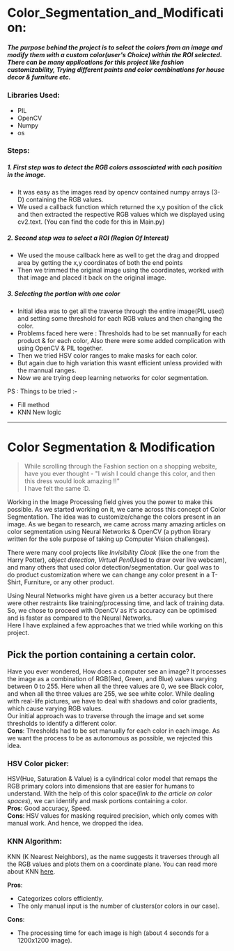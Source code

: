 
# Color_Segmentation_and_Modification:
 ##### The purpose behind the project is to select the colors from an image and modify them with a custom color(user's Choice) within the ROI selected. There can be many applications for this project like fashion customizability, Trying different paints and color combinations for house decor & furniture etc.

### Libraries Used:
- PIL
- OpenCV
- Numpy
- os

### Steps:
##### 1. First step was to detect the RGB colors assosciated with each position in the image.
 - It was easy as the images read by opencv contained numpy arrays (3-D) containing the RGB values.
 - We used a callback function which returned the x,y position of the click and then extracted the respective RGB values which we displayed using cv2.text. (You can find the code for this in Main.py)

##### 2. Second step was to select a ROI (Region Of Interest)
 - We used the mouse callback here as well to get the drag and dropped area by getting the x,y coordinates of both the end points
 - Then we trimmed the original image using the coordinates, worked with that image and placed it back on the original image.

##### 3. Selecting the portion with one color 
 - Initial idea was to get all the traverse through the entire image(PIL used) and setting some threshold for each RGB values and then changing the color.
  - Problems faced here were : Thresholds had to be set mannually for each product & for each color, Also there were some added complication with using OpenCV & PIL together.
 - Then we tried HSV color ranges to make masks for each color.
  - But again due to high variation this wasnt efficient unless provided with the mannual ranges.
 - Now we are trying deep learning networks for color segmentation.



PS : Things to be tried :- 
 - Fill method 
 - KNN New logic 







---
# Color Segmentation & Modification
>While scrolling through the Fashion section on a shopping website, have you ever thought - "I wish I could change this color, and then this dress would look amazing !!"   
>I have felt the same :D.

Working in the Image Processing field gives you the power to make this possible. As we started working on it, we came across this concept of Color Segmentation. The idea was to customize/change the colors present in an image. As we began to research, we came across many amazing articles on color segmentation using Neural Networks & OpenCV (a python library written for the sole purpose of taking up Computer Vision challenges).  

There were many cool projects like *Invisibility Cloak* (like the one from the Harry Potter), *object detection*, *Virtual Pen*(Used to draw over live webcam), and many others that used color detection/segmentation. Our goal was to do product customization where we can change any color present in a T-Shirt, Furniture, or any other product.

Using Neural Networks might have given us a better accuracy but there were other restraints like training/processing time, and lack of training data.
So, we chose to proceed with OpenCV as it's accuracy can be optimised and is faster as compared to the Neural Networks.  
Here I have explained a few approaches that we tried while working on this project.  

## Pick the portion containing a certain color.
Have you ever wondered, How does a computer see an image?
It processes the image as a combination of RGB(Red, Green, and Blue) values varying between 0 to 255. Here when all the three values are 0, we see Black color, and when all the three values are 255, we see white color.
While dealing with real-life pictures, we have to deal with shadows and color gradients, which cause varying RGB values.  
Our initial approach was to traverse through the image and set some thresholds to identify a different color.   
**Cons**: Thresholds had to be set manually for each color in each image. As we want the process to be as autonomous as possible, we rejected this idea.

### HSV Color picker: 
HSV(Hue, Saturation & Value) is a cylindrical color model that remaps the RGB primary colors into dimensions that are easier for humans to understand. With the help of this color space(*link to the article on color spaces*), we can identify and mask portions containing a color.  
**Pros**: Good accuracy, Speed.  
**Cons**: HSV values for masking required precision, which only comes with manual work. And hence, we dropped the idea.  

### KNN Algorithm:
KNN (K Nearest Neighbors), as the name suggests it traverses through all the RGB values and plots them on a coordinate plane. You can read more about KNN [here](https://www.analyticsvidhya.com/blog/2018/03/introduction-k-neighbours-algorithm-clustering/).  

**Pros**: 
- Categorizes colors efficiently.
- The only manual input is the number of clusters(or colors in our case).    
  
**Cons**: 
- The processing time for each image is high (about 4 seconds for a 1200x1200 image).

